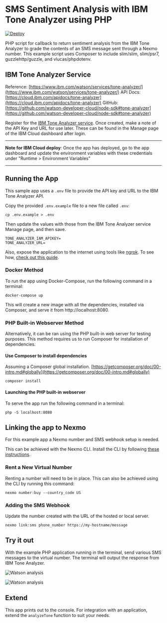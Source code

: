 # SMS Sentiment Analysis with IBM Tone Analyzer using PHP

[![Deploy](https://www.herokucdn.com/deploy/button.svg)](https://nexmo.dev/sms-ibm-sentiment-php-heroku)

PHP script for callback to return sentiment analysis from the IBM Tone Analyzer to grade the contents of an SMS message sent through a Nexmo number. This example script uses Composer to include slim/slim, slim/psr7, guzzlehttp/guzzle, and vlucas/phpdotenv.

## IBM Tone Analyzer Service

Reference: [https://www.ibm.com/watson/services/tone-analyzer/](https://www.ibm.com/watson/services/tone-analyzer/)
API Docs: [https://cloud.ibm.com/apidocs/tone-analyzer](https://cloud.ibm.com/apidocs/tone-analyzer)
GitHub: [https://github.com/watson-developer-cloud/node-sdk#tone-analyzer](https://github.com/watson-developer-cloud/node-sdk#tone-analyzer)

Register for the [IBM Tone Analyzer service](https://console.bluemix.net/catalog/services/tone-analyzer). Once created, make a note of the API Key and URL for use later. These can be found in the Manage page of the IBM Cloud dashboard after login.

---

**Note for IBM Cloud deploy**: Once the app has deployed, go to the app dashboard and update the environment variables with these credentials under "Runtime > Environment Variables"

---

## Running the App

This sample app uses a `.env` file to provide the API key and URL to the IBM Tone Analyzer API.

Copy the provided `.env.example` file to a new file called `.env`:

```
cp .env.example > .env
```

Then update the values with those from the IBM Tone Analyzer service Manage page, and then save.

```
TONE_ANALYZER_IAM_APIKEY=
TONE_ANALYZER_URL=
```

Also, expose the application to the internet using tools like [ngrok](https://ngrok.com/). To see how, [check out this guide](https://www.nexmo.com/blog/2017/07/04/local-development-nexmo-ngrok-tunnel-dr/).

### Docker Method

To run the app using Docker-Compose, run the following command in a terminal:

```
docker-compose up
```

This will create a new image with all the dependencies, installed via Composer, and serve it from http://localhost:8080.

### PHP Built-in Webserver Method

Alternatively, it can be ran using the PHP built-in web server for testing purposes. This method requires us to run Composer for installation of dependencies.

#### Use Composer to install dependencies

Assuming a Composer global installation. [https://getcomposer.org/doc/00-intro.md#globally](https://getcomposer.org/doc/00-intro.md#globally)

```
composer install
```

#### Launching the PHP built-in webserver

To serve the app run the following command in a terminal:

```
php -S localhost:8080
```

## Linking the app to Nexmo

For this example app a Nexmo number and SMS webhook setup is needed.

This can be achieved with the Nexmo CLI. Install the CLI by following [these instructions](https://github.com/Nexmo/nexmo-cli#installation).

### Rent a New Virtual Number

Renting a number will need to be in place. This can also be achieved using the CLI by running this command:

```
nexmo number:buy --country_code US
```

### Adding the SMS Webhook

Update the number created with the URL of the hosted or local server.

```
nexmo link:sms phone_number https://my-hostname/message
```

## Try it out

With the example PHP application running in the terminal, send various SMS messages to the virtual number.  The terminal will output the response from IBM Tone Analyzer.

![Watson analysis](https://github.com/nexmo-community/sms-sentiment-watson/blob/master/sms.png?raw=true)

![Watson analysis](https://github.com/nexmo-community/sms-sentiment-watson/blob/master/emotion-analysis.png?raw=true)

## Extend
This app prints out to the console. For integration with an application, extend the `analyzeTone` function to suit your needs.
